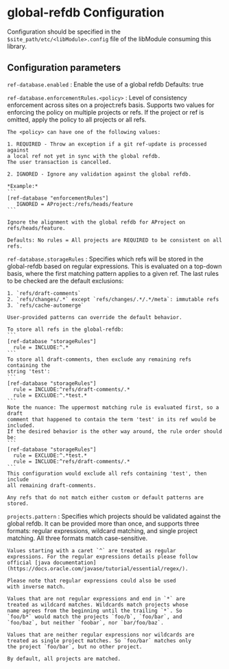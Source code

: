 
global-refdb Configuration
=========================

Configuration should be specified in the `$site_path/etc/<libModule>.config` file of
the libModule consuming this library.

## Configuration parameters

```ref-database.enabled```
:   Enable the use of a global refdb
    Defaults: true

```ref-database.enforcementRules.<policy>```
:   Level of consistency enforcement across sites on a project:refs basis.
    Supports two values for enforcing the policy on multiple projects or refs.
    If the project or ref is omitted, apply the policy to all projects or all refs.

    The <policy> can have one of the following values:

    1. REQUIRED - Throw an exception if a git ref-update is processed against
    a local ref not yet in sync with the global refdb.
    The user transaction is cancelled.

    2. IGNORED - Ignore any validation against the global refdb.

    *Example:*
    ```
    [ref-database "enforcementRules"]
       IGNORED = AProject:/refs/heads/feature
    ```

    Ignore the alignment with the global refdb for AProject on refs/heads/feature.

    Defaults: No rules = All projects are REQUIRED to be consistent on all refs.

```ref-database.storageRules```
:   Specifies which refs will be stored in the global-refdb based on regular
    expressions. This is evaluated on a top-down basis, where the first matching
    pattern applies to a given ref. The last rules to be checked are the default
    exclusions:

    1. `refs/draft-comments`
    2. `refs/changes/.*` except `refs/changes/.*/.*/meta`: immutable refs
    3. `refs/cache-automerge`

    User-provided patterns can override the default behavior.

    To store all refs in the global-refdb:
    ```
    [ref-database "storageRules"]
      rule = INCLUDE:^.*
    ```
    To store all draft-comments, then exclude any remaining refs containing the
    string 'test':
    ```
    [ref-database "storageRules"]
      rule = INCLUDE:^refs/draft-comments/.*
      rule = EXCLUDE:^.*test.*
    ```
    Note the nuance: The uppermost matching rule is evaluated first, so a draft
    comment that happened to contain the term 'test' in its ref would be included.
    If the desired behavior is the other way around, the rule order should be:
    ```
    [ref-database "storageRules"]
      rule = EXCLUDE:^.*test.*
      rule = INCLUDE:^refs/draft-comments/.*
    ```
    This configuration would exclude all refs containing 'test', then include
    all remaining draft-comments.

    Any refs that do not match either custom or default patterns are stored.

```projects.pattern```
:   Specifies which projects should be validated against the global refdb.
    It can be provided more than once, and supports three formats: regular
    expressions, wildcard matching, and single project matching. All three
    formats match case-sensitive.

    Values starting with a caret `^` are treated as regular
    expressions. For the regular expressions details please follow
    official [java documentation](https://docs.oracle.com/javase/tutorial/essential/regex/).

    Please note that regular expressions could also be used
    with inverse match.

    Values that are not regular expressions and end in `*` are
    treated as wildcard matches. Wildcards match projects whose
    name agrees from the beginning until the trailing `*`. So
    `foo/b*` would match the projects `foo/b`, `foo/bar`, and
    `foo/baz`, but neither `foobar`, nor `bar/foo/baz`.

    Values that are neither regular expressions nor wildcards are
    treated as single project matches. So `foo/bar` matches only
    the project `foo/bar`, but no other project.

    By default, all projects are matched.